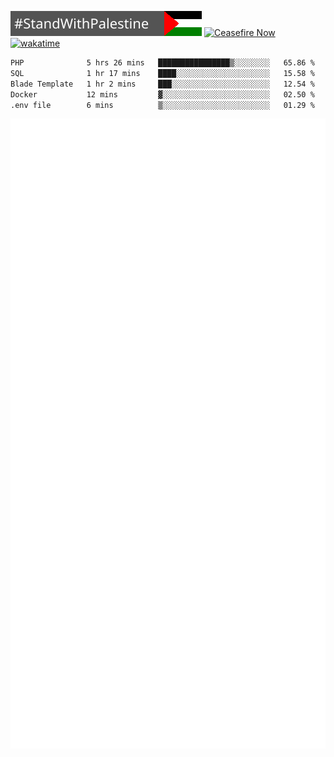 [![github](https://raw.githubusercontent.com/saedyousef/StandWithPalestine/main/badges/flat/StandWithPalestine.svg)](https://github.com/saedyousef/StandWithPalestine)
[![Ceasefire Now](https://badge.techforpalestine.org/default)](https://techforpalestine.org/learn-more)
[![wakatime](https://wakatime.com/badge/user/03bf07e2-4c78-4826-8603-8922f0241061.svg)](https://wakatime.com/@03bf07e2-4c78-4826-8603-8922f0241061)
<!-- [![committers.top badge](https://user-badge.committers.top/jordan_private/saedyousef.svg)](https://user-badge.committers.top/jordan_private/saedyousef) -->

<!-- ![Profile Views](https://visitor-badge.glitch.me/badge?page_id=saedyousef.saedyousef&left_color=grey&right_color=blue&left_text=👀+Profile+Views) -->



<!-- <img src="https://github-readme-stats.vercel.app/api?username=saedyousef&show_icons=true&count_private=true" width="100%" /> --> 

<!--START_SECTION:waka-->

```txt
PHP              5 hrs 26 mins   ████████████████▒░░░░░░░░   65.86 %
SQL              1 hr 17 mins    ████░░░░░░░░░░░░░░░░░░░░░   15.58 %
Blade Template   1 hr 2 mins     ███░░░░░░░░░░░░░░░░░░░░░░   12.54 %
Docker           12 mins         ▓░░░░░░░░░░░░░░░░░░░░░░░░   02.50 %
.env file        6 mins          ▒░░░░░░░░░░░░░░░░░░░░░░░░   01.29 %
```

<!--END_SECTION:waka-->
    
<!-- ![github contribution grid snake animation](https://raw.githubusercontent.com/saedyousef/saedyousef/output/github-contribution-grid-snake.svg) -->


![Metrics](./github-metrics.svg)
